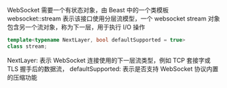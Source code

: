 WebSocket 需要一个有状态对象，由 Beast 中的一个类模板 websocket::stream 表示该接口使用分层流模型，一个 websocket stream 对象包含另一个流对象，称为下一层，用于执行 I/O 操作

```cpp
template<typename NextLayer, bool defaultSupported = true>
class stream;
```

NextLayer: 表示 WebSocket 连接使用的下一层流类型，例如 TCP 套接字或 TLS 握手后的数据流，
defaultSupported: 表示是否支持 WebSocket 协议内置的压缩功能